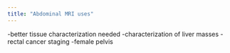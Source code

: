 ```yaml
---
title: "Abdominal MRI uses"
---
```

-better tissue characterization needed
-characterization of liver masses
-rectal cancer staging
-female pelvis

